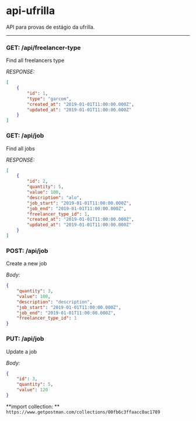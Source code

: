 # api-ufrilla
API para provas de estágio da ufrilla.

---

### GET: /api/freelancer-type

Find all freelancers type

*RESPONSE:*
```json
[
    {
        "id": 1,
        "type": "garcom",
        "created_at": "2019-01-01T11:00:00.000Z",
        "updated_at": "2019-01-01T11:00:00.000Z"
    }
]
```

### GET: /api/job

Find all jobs

*RESPONSE:*
```json
[
    {
        "id": 2,
        "quantity": 5,
        "value": 100,
        "description": "alo",
        "job_start": "2019-01-01T11:00:00.000Z",
        "job_end": "2019-01-01T11:00:00.000Z",
        "freelancer_type_id": 1,
        "created_at": "2019-01-01T11:00:00.000Z",
        "updated_at": "2019-01-01T11:00:00.000Z"
    }
]
```


### POST: /api/job

Create a new job

*Body:*
```json
{
    "quantity": 3,
    "value": 100,
    "description": "description",
    "job_start": "2019-01-01T11:00:00.000Z",
    "job_end": "2019-01-01T11:00:00.000Z",
    "freelancer_type_id": 1
}
```

### PUT: /api/job

Update a job

*Body:*
```json
{
	"id": 3,
    "quantity": 5,
    "value": 120
}
```

**import collection: ** `https://www.getpostman.com/collections/00fb6c3ffaacc0ac1789`

